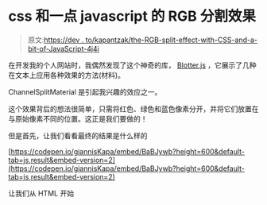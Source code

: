 # css 和一点 javascript 的 RGB 分割效果

> 原文:[https://dev . to/kapantzak/the-RGB-split-effect-with-CSS-and-a-bit-of-JavaScript-4j4i](https://dev.to/kapantzak/the-rgb-split-effect-with-css-and-a-bit-of-javascript-4j4i)

在开发我的个人网站时，我偶然发现了这个神奇的库， [Blotter.js](https://blotter.js.org/) ，它展示了几种在文本上应用各种效果的方法(材料)。

ChannelSplitMaterial 是引起我兴趣的效应之一。

这个效果背后的想法很简单，只需将红色、绿色和蓝色像素分开，并将它们放置在与原始像素不同的位置。这正是我们要做的！

但是首先，让我们看看最终的结果是什么样的

[https://codepen.io/giannisKapa/embed/BaBJywb?height=600&default-tab=js,result&embed-version=2](https://codepen.io/giannisKapa/embed/BaBJywb?height=600&default-tab=js,result&embed-version=2)

让我们从 HTML 开始